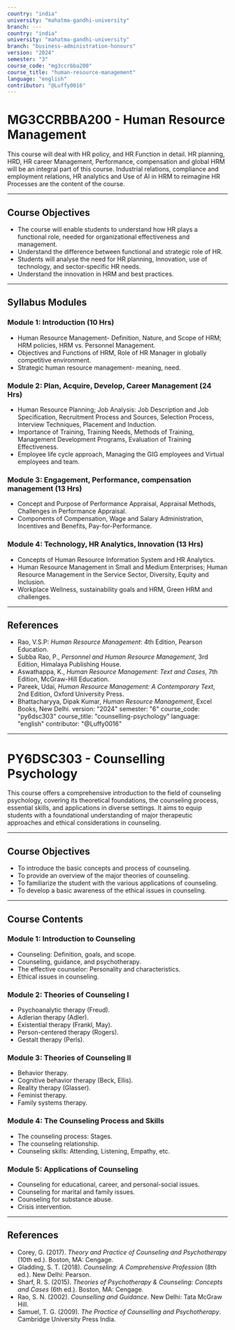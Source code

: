 ```yaml
---
country: "india"
university: "mahatma-gandhi-university"
branch: ---
country: "india"
university: "mahatma-gandhi-university"
branch: "business-administration-honours"
version: "2024"
semester: "3"
course_code: "mg3ccrbba200"
course_title: "human-resource-management"
language: "english"
contributor: "@Luffy0016"
---
```

# MG3CCRBBA200 - Human Resource Management

This course will deal with HR policy, and HR Function in detail. HR planning, HRD, HR career Management, Performance, compensation and global HRM will be an integral part of this course. Industrial relations, compliance and employment relations, HR analytics and Use of AI in HRM to reimagine HR Processes are the content of the course.

---
## Course Objectives

* The course will enable students to understand how HR plays a functional role, needed for organizational effectiveness and management.
* Understand the difference between functional and strategic role of HR.
* Students will analyse the need for HR planning, Innovation, use of technology, and sector-specific HR needs.
* Understand the innovation in HRM and best practices.

---
## Syllabus Modules

### Module 1: Introduction (10 Hrs)
* Human Resource Management- Definition, Nature, and Scope of HRM; HRM policies, HRM vs. Personnel Management.
* Objectives and Functions of HRM, Role of HR Manager in globally competitive environment.
* Strategic human resource management- meaning, need.

### Module 2: Plan, Acquire, Develop, Career Management (24 Hrs)
* Human Resource Planning; Job Analysis: Job Description and Job Specification, Recruitment Process and Sources, Selection Process, Interview Techniques, Placement and Induction.
* Importance of Training, Training Needs, Methods of Training, Management Development Programs, Evaluation of Training Effectiveness.
* Employee life cycle approach, Managing the GIG employees and Virtual employees and team.

### Module 3: Engagement, Performance, compensation management (13 Hrs)
* Concept and Purpose of Performance Appraisal, Appraisal Methods, Challenges in Performance Appraisal.
* Components of Compensation, Wage and Salary Administration, Incentives and Benefits, Pay-for-Performance.

### Module 4: Technology, HR Analytics, Innovation (13 Hrs)
* Concepts of Human Resource Information System and HR Analytics.
* Human Resource Management in Small and Medium Enterprises; Human Resource Management in the Service Sector, Diversity, Equity and Inclusion.
* Workplace Wellness, sustainability goals and HRM, Green HRM and challenges.

---
## References
* Rao, V.S.P: *Human Resource Management*: 4th Edition, Pearson Education.
* Subba Rao, P., *Personnel and Human Resource Management*, 3rd Edition, Himalaya Publishing House.
* Aswathappa, K., *Human Resource Management: Text and Cases*, 7th Edition, McGraw-Hill Education.
* Pareek, Udai, *Human Resource Management: A Contemporary Text*, 2nd Edition, Oxford University Press.
* Bhattacharyya, Dipak Kumar, *Human Resource Management*, Excel Books, New Delhi.
version: "2024"
semester: "6"
course_code: "py6dsc303"
course_title: "counselling-psychology"
language: "english"
contributor: "@Luffy0016"
---
# PY6DSC303 - Counselling Psychology

This course offers a comprehensive introduction to the field of counseling psychology, covering its theoretical foundations, the counseling process, essential skills, and applications in diverse settings. It aims to equip students with a foundational understanding of major therapeutic approaches and ethical considerations in counseling.

---
## Course Objectives

* To introduce the basic concepts and process of counseling.
* To provide an overview of the major theories of counseling.
* To familiarize the student with the various applications of counseling.
* To develop a basic awareness of the ethical issues in counseling.

---
## Course Contents

### Module 1: Introduction to Counseling  
* Counseling: Definition, goals, and scope.
* Counseling, guidance, and psychotherapy.
* The effective counselor: Personality and characteristics.
* Ethical issues in counseling.

### Module 2: Theories of Counseling I  
* Psychoanalytic therapy (Freud).
* Adlerian therapy (Adler).
* Existential therapy (Frankl, May).
* Person-centered therapy (Rogers).
* Gestalt therapy (Perls).

### Module 3: Theories of Counseling II  
* Behavior therapy.
* Cognitive behavior therapy (Beck, Ellis).
* Reality therapy (Glasser).
* Feminist therapy.
* Family systems therapy.

### Module 4: The Counseling Process and Skills  
* The counseling process: Stages.
* The counseling relationship.
* Counseling skills: Attending, Listening, Empathy, etc.

### Module 5: Applications of Counseling  
* Counseling for educational, career, and personal-social issues.
* Counseling for marital and family issues.
* Counseling for substance abuse.
* Crisis intervention.

---
## References
* Corey, G. (2017). *Theory and Practice of Counseling and Psychotherapy* (10th ed.). Boston, MA: Cengage.
* Gladding, S. T. (2018). *Counseling: A Comprehensive Profession* (8th ed.). New Delhi: Pearson.
* Sharf, R. S. (2015). *Theories of Psychotherapy & Counseling: Concepts and Cases* (6th ed.). Boston, MA: Cengage.
* Rao, S. N. (2002). *Counselling and Guidance*. New Delhi: Tata McGraw Hill.
* Samuel, T. G. (2009). *The Practice of Counselling and Psychotherapy*. Cambridge University Press India.
